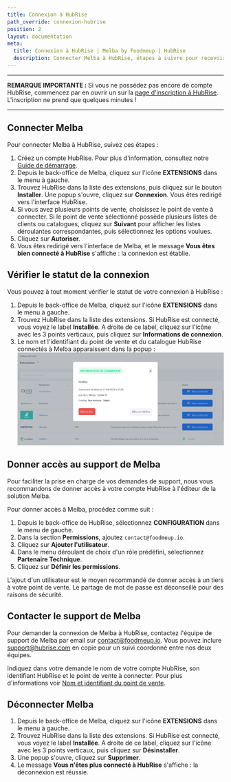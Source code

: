 ```yaml
---
title: Connexion à HubRise
path_override: connexion-hubrise
position: 2
layout: documentation
meta:
  title: Connexion à HubRise | Melba by Foodmeup | HubRise
  description: Connecter Melba à HubRise, étapes à suivre pour recevoir les commandes de votre logiciel de caisse et de vos canaux de vente en ligne dans votre logiciel d'inventaire Melba.
---
```


---

**REMARQUE IMPORTANTE :** Si vous ne possédez pas encore de compte HubRise, commencez par en ouvrir un sur la [page d'inscription à HubRise](https://manager.hubrise.com/signup). L'inscription ne prend que quelques minutes !

---

## Connecter Melba

Pour connecter Melba à HubRise, suivez ces étapes :

1. Créez un compte HubRise. Pour plus d'information, consultez notre [Guide de démarrage](/docs/get-started).
1. Depuis le back-office de Melba, cliquez sur l'icône **EXTENSIONS** dans le menu à gauche.
1. Trouvez HubRise dans la liste des extensions, puis cliquez sur le bouton **Installer**. Une popup s'ouvre, cliquez sur **Connexion**. Vous êtes redirigé vers l'interface HubRise.
1. Si vous avez plusieurs points de vente, choisissez le point de vente à connecter. Si le point de vente sélectionné possède plusieurs listes de clients ou catalogues, cliquez sur **Suivant** pour afficher les listes déroulantes correspondantes, puis sélectionnez les options voulues.
1. Cliquez sur **Autoriser**.
1. Vous êtes redirigé vers l'interface de Melba, et le message **Vous êtes bien connecté à HubRise** s'affiche : la connexion est établie.

## Vérifier le statut de la connexion

Vous pouvez à tout moment vérifier le statut de votre connexion à HubRise :

1. Depuis le back-office de Melba, cliquez sur l'icône **EXTENSIONS** dans le menu à gauche.
1. Trouvez HubRise dans la liste des extensions. Si HubRise est connecté, vous voyez le label **Installée**. A droite de ce label, cliquez sur l'icône avec les 3 points verticaux, puis cliquez sur **Informations de connexion**.
1. Le nom et l'identifiant du point de vente et du catalogue HubRise connectés à Melba apparaissent dans la popup :
   ![Informations de connexion](./images/001-connection-info.png)

## Donner accès au support de Melba

Pour faciliter la prise en charge de vos demandes de support, nous vous recommandons de donner accès à votre compte HubRise à l'éditeur de la solution Melba.

Pour donner accès à Melba, procédez comme suit :

1. Depuis le back-office de HubRise, sélectionnez **CONFIGURATION** dans le menu de gauche.
1. Dans la section **Permissions**, ajoutez `contact@foodmeup.io`.
1. Cliquez sur **Ajouter l'utilisateur**.
1. Dans le menu déroulant de choix d'un rôle prédéfini, sélectionnez **Partenaire Technique**.
1. Cliquez sur **Définir les permissions**.

L'ajout d'un utilisateur est le moyen recommandé de donner accès à un tiers à votre point de vente. Le partage de mot de passe est déconseillé pour des raisons de sécurité.

## Contacter le support de Melba

Pour demander la connexion de Melba à HubRise, contactez l'équipe de support de Melba par email sur contact@foodmeup.io. Vous pouvez inclure support@hubrise.com en copie pour un suivi coordonné entre nos deux équipes.

Indiquez dans votre demande le nom de votre compte HubRise, son identifiant HubRise et le point de vente à connecter. Pour plus d'informations voir [Nom et identifiant du point de vente](/docs/locations#location-name-and-id).

## Déconnecter Melba

1. Depuis le back-office de Melba, cliquez sur l'icône **EXTENSIONS** dans le menu à gauche.
1. Trouvez HubRise dans la liste des extensions. Si HubRise est connecté, vous voyez le label **Installée**. A droite de ce label, cliquez sur l'icône avec les 3 points verticaux, puis cliquez sur **Désinstaller**.
1. Une popup s'ouvre, cliquez sur **Supprimer**.
1. Le message **Vous n'êtes plus connecté à HubRise** s'affiche : la déconnexion est réussie.
